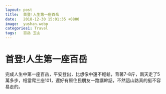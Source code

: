 ```yaml
---
layout: post
title:  首登!人生第一座百岳
date:   2018-12-30 15:01:35 +0800
image:  yushan.webp
categories1: Travel
tags:   百岳 玉山
--- 
```


# 首登!人生第一座百岳
完成人生中第一座百岳，平安登出，比想像中還不輕鬆，背著7-8斤，兩天走了5萬多步，相當爬三座101，還好有原住民朋友一路講幹話，不然這山路真的挺不容易走的。
